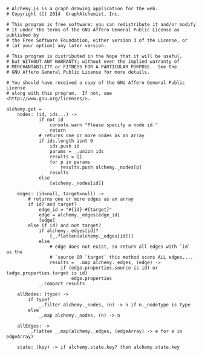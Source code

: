     # Alchemy.js is a graph drawing application for the web.
    # Copyright (C) 2014  GraphAlchemist, Inc.

    # This program is free software: you can redistribute it and/or modify
    # it under the terms of the GNU Affero General Public License as published by
    # the Free Software Foundation, either version 3 of the License, or
    # (at your option) any later version.

    # This program is distributed in the hope that it will be useful,
    # but WITHOUT ANY WARRANTY; without even the implied warranty of
    # MERCHANTABILITY or FITNESS FOR A PARTICULAR PURPOSE.  See the
    # GNU Affero General Public License for more details.

    # You should have received a copy of the GNU Affero General Public License
    # along with this program.  If not, see <http://www.gnu.org/licenses/>.

    alchemy.get = 
        nodes: (id, ids...) ->
                if not id
                    console.warn "Please specify a node id."
                    return
                # returns one or more nodes as an array
                if ids.length isnt 0
                    ids.push id
                    params = _.union ids
                    results = []
                    for p in params
                        results.push alchemy._nodes[p]
                    results
                else
                    [alchemy._nodes[id]]

        edges: (id=null, target=null) ->
            # returns one or more edges as an array
            if id? and target?
                edge_id = "#{id}-#{target}"
                edge = alchemy._edges[edge_id]
                [edge]
            else if id? and not target?
                if alchemy._edges[id]?
                    [_.flatten(alchemy._edges[id])]
                else
                    # edge does not exist, so return all edges with `id` as the 
                    # `source OR `target` this method scans ALL edges....
                    results = _.map alchemy._edges, (edge) ->
                        if (edge.properties.source is id) or (edge.properties.target is id)
                            edge.properties
                _.compact results

        allNodes: (type) ->
            if type?
                _.filter alchemy._nodes, (n) -> n if n._nodeType is type
            else
                _.map alchemy._nodes, (n) -> n

        allEdges: ->
            _.flatten _.map(alchemy._edges, (edgeArray) -> e for e in edgeArray)
        
        state: (key) -> if alchemy.state.key? then alchemy.state.key